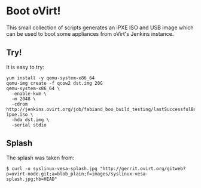 
Boot oVirt!
===========

This small collection of scripts generates an iPXE ISO
and USB image which can be used to boot some appliances
from oVirt's Jenkins instance.

Try!
----

It is easy to try:

    yum install -y qemu-system-x86_64
    qemu-img create -f qcow2 dst.img 20G
    qemu-system-x86_64 \
      -enable-kvm \
      -m 2048 \
      -cdrom http://jenkins.ovirt.org/job/fabiand_boo_build_testing/lastSuccessfulBuild/artifact/src/bin/ovirt-ipxe.iso \
      -hda dst.img \
      -serial stdio

Splash
------

The splash was taken from:

    $ curl -o syslinux-vesa-splash.jpg "http://gerrit.ovirt.org/gitweb?p=ovirt-node.git;a=blob_plain;f=images/syslinux-vesa-splash.jpg;hb=HEAD"
